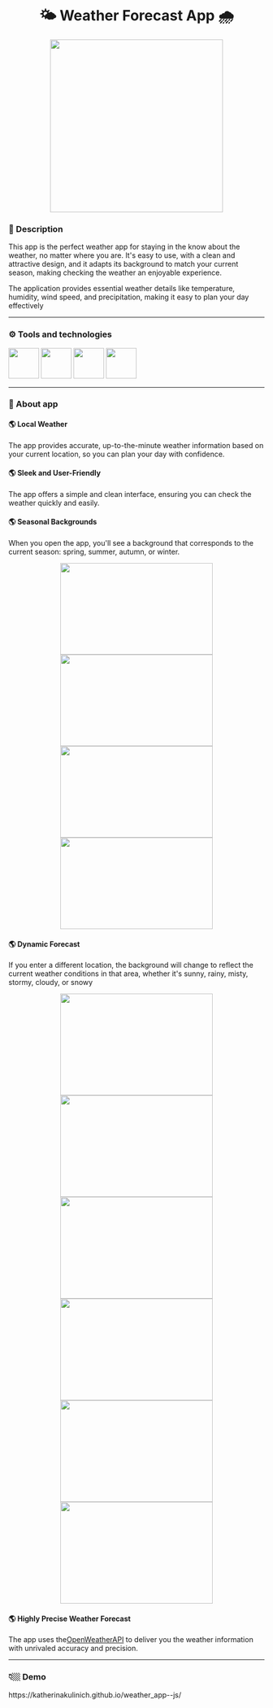 
<h1  align="center">🌤️ Weather Forecast App 🌧️</h1>

<p  align="center">
  <img width="340" src="https://github.com/KatherinaKulinich/weather_app--js/assets/109860560/631c6e09-0362-48b2-85bc-0fc301f6a14e">
</p>

<h3>💬 Description </h3>
<p>This app is the perfect weather app for staying in the know about the weather, no matter where you are. It's easy to use, with a clean and attractive design, and it adapts its background to match your current season, making checking the weather an enjoyable experience.</p>
<p>The application provides essential weather details like temperature, humidity, wind speed, and precipitation, making it easy to plan your day effectively</p>
<hr/>

<h3>⚙️ Tools and technologies</h3>
<span>
  <img width='60' src="https://user-images.githubusercontent.com/25181517/192158954-f88b5814-d510-4564-b285-dff7d6400dad.png"/>
</span>
<span>
  <img width='60' src="https://user-images.githubusercontent.com/25181517/192158956-48192682-23d5-4bfc-9dfb-6511ade346bc.png"/>
</span>
<span>
  <img width='60' src="https://user-images.githubusercontent.com/25181517/117447155-6a868a00-af3d-11eb-9cfe-245df15c9f3f.png"/>
</span>
<span>
  <img width='60' src="https://github.com/marwin1991/profile-technology-icons/assets/136815194/c49c6dbd-992a-4f14-9cf4-ff40cb5344ed"/>
</span>

<hr/>

<h3>📲 About app</h3>

<h4>🌎 Local Weather </h5>
<p>The app provides accurate, up-to-the-minute weather information based on your current location, so you can plan your day with confidence.</p>
<h4>🌎 Sleek and User-Friendly </h5>
<p>The app offers a simple and clean interface, ensuring you can check the weather quickly and easily.</p>
<h4>🌎 Seasonal Backgrounds </h5>
<p>When you open the app, you'll see a background that corresponds to the current season: spring, summer, autumn, or winter.</p>
<div align='center'>
  <img width="300" height='180' src="https://github.com/KatherinaKulinich/weather_app--js/assets/109860560/5487a160-6cd2-4b8e-9eda-c6e635c14b3d">
  <img width="300" height='180' src="https://github.com/KatherinaKulinich/weather_app--js/assets/109860560/ae9618a6-bff9-4877-80c8-f956691aa512">
</div>
<div align='center'>
  <img width="300" height='180' src="https://github.com/KatherinaKulinich/weather_app--js/assets/109860560/4529cc2f-398f-40a9-a29c-f85988e0f55e">
  <img width="300" height='180' src="https://github.com/KatherinaKulinich/weather_app--js/assets/109860560/8e84d496-6d74-49bb-b44a-2b71b0307424">
</div>

<h4>🌎 Dynamic Forecast </h5>
<p>If you enter a different location, the background will change to reflect the current weather conditions in that area, whether it's sunny, rainy, misty, stormy, cloudy, or snowy</p>
<div align='center'>
  <img width="300" height='200' src="https://github.com/KatherinaKulinich/weather_app--js/assets/109860560/c6e27778-8e98-478c-8681-2790f13b3d29">
  <img width="300" height='200' src="https://github.com/KatherinaKulinich/weather_app--js/assets/109860560/04ce0a48-c4ce-4aa4-b092-e6f5460c5032">
</div>
<div align='center'>
  <img width="300" height='200' src="https://github.com/KatherinaKulinich/weather_app--js/assets/109860560/80d0908e-55ca-4349-b68a-b1c90780d964">
  <img width="300" height='200' src="https://github.com/KatherinaKulinich/weather_app--js/assets/109860560/e0d9afd0-2b88-4458-a1eb-29317fbeca3d">
</div>
<div align='center'>
  <img width="300" height='200' src="https://github.com/KatherinaKulinich/weather_app--js/assets/109860560/83b08b9b-e94b-4850-8c0f-dd6025b40430">
  <img width="300" height='200' src="https://github.com/KatherinaKulinich/weather_app--js/assets/109860560/5c93f195-538b-4ba4-a7ce-473c219b4f6c">
</div>
<h4>🌎 Highly Precise Weather Forecast </h5>
<p>The app uses the<a href='https://openweathermap.org/api/one-call-3'>OpenWeatherAPI</a>  to deliver you the weather information with unrivaled accuracy and precision.</p>




<hr/>




<h3>👇🏼 Demo</h3>
<p>https://katherinakulinich.github.io/weather_app--js/</p>






